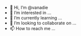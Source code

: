 - 👋 Hi, I’m @vanadie
- 👀 I’m interested in ...
- 🌱 I’m currently learning ...
- 💞️ I’m looking to collaborate on ...
- 📫 How to reach me ...

<!---
vanadie/vanadie is a ✨ special ✨ repository because its `README.md` (this file) appears on your GitHub profile.
You can click the Preview link to take a look at your changes.
--->
